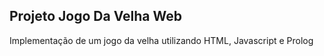 ## Projeto Jogo Da Velha Web
Implementação de um jogo da velha utilizando HTML, Javascript e Prolog
